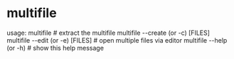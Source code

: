 # multifile

usage:
multifile <NOARGS> # extract the multifile
multifile --create (or -c) [FILES]
multifile --edit (or -e) [FILES] # open multiple files via editor
multifile --help (or -h) # show this help message
